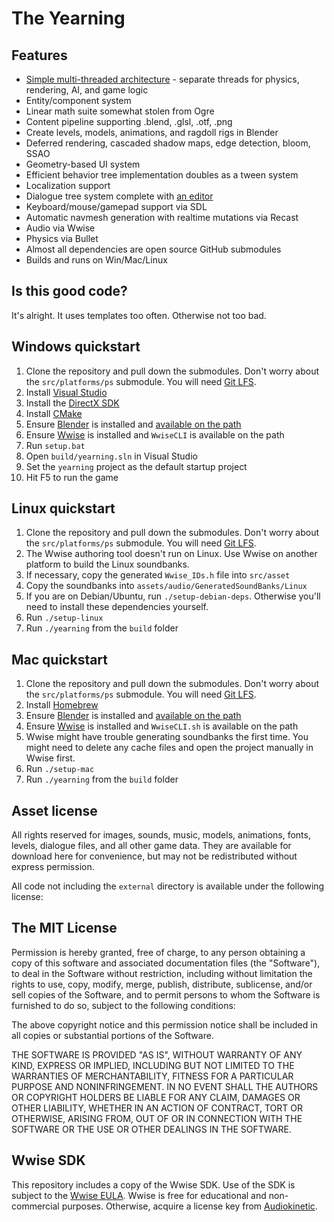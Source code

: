 The Yearning
===========

Features
--------

- [Simple multi-threaded architecture](http://etodd.io/2016/01/12/poor-mans-threading-architecture/) -
separate threads for physics, rendering, AI, and game logic
- Entity/component system
- Linear math suite somewhat stolen from Ogre
- Content pipeline supporting .blend, .glsl, .otf, .png
- Create levels, models, animations, and ragdoll rigs in Blender
- Deferred rendering, cascaded shadow maps, edge detection, bloom, SSAO
- Geometry-based UI system
- Efficient behavior tree implementation doubles as a tween system
- Localization support
- Dialogue tree system complete with [an editor](https://github.com/etodd/dialogger/tree/yearning)
- Keyboard/mouse/gamepad support via SDL
- Automatic navmesh generation with realtime mutations via Recast
- Audio via Wwise
- Physics via Bullet
- Almost all dependencies are open source GitHub submodules
- Builds and runs on Win/Mac/Linux

Is this good code?
------------------

It's alright. It uses templates too often. Otherwise not too bad.

Windows quickstart
------------------

1. Clone the repository and pull down the submodules. Don't worry about the `src/platforms/ps` submodule. You will need [Git LFS](https://git-lfs.github.com/).
2. Install [Visual Studio](https://www.visualstudio.com/en-us/downloads/download-visual-studio-vs.aspx)
3. Install the [DirectX SDK](https://www.microsoft.com/en-us/download/confirmation.aspx?id=6812)
4. Install [CMake](http://www.cmake.org/download/)
5. Ensure [Blender](http://blender.org) is installed and
   [available on the path](http://www.computerhope.com/issues/ch000549.htm)
6. Ensure [Wwise](https://www.audiokinetic.com/) is installed and `WwiseCLI`
is available on the path
7. Run `setup.bat`
8. Open `build/yearning.sln` in Visual Studio
9. Set the `yearning` project as the default startup project
10. Hit F5 to run the game

Linux quickstart
----------------

1. Clone the repository and pull down the submodules. Don't worry about the `src/platforms/ps` submodule. You will need [Git LFS](https://git-lfs.github.com/).
2. The Wwise authoring tool doesn't run on Linux. Use Wwise on another platform
to build the Linux soundbanks.
3. If necessary, copy the generated `Wwise_IDs.h` file into `src/asset`
4. Copy the soundbanks into `assets/audio/GeneratedSoundBanks/Linux`
5. If you are on Debian/Ubuntu, run `./setup-debian-deps`. Otherwise you'll need to install these dependencies yourself.
6. Run `./setup-linux`
7. Run `./yearning` from the `build` folder

Mac quickstart
--------------

1. Clone the repository and pull down the submodules. Don't worry about the `src/platforms/ps` submodule. You will need [Git LFS](https://git-lfs.github.com/).
2. Install [Homebrew](http://brew.sh/)
3. Ensure [Blender](http://blender.org) is installed and
   [available on the path](http://www.computerhope.com/issues/ch000549.htm)
4. Ensure [Wwise](https://www.audiokinetic.com/) is installed and `WwiseCLI.sh`
is available on the path
5. Wwise might have trouble generating soundbanks the first time. You might
need to delete any cache files and open the project manually in Wwise first.
6. Run `./setup-mac`
7. Run `./yearning` from the `build` folder

Asset license
-------------

All rights reserved for images, sounds, music, models, animations, fonts,
levels, dialogue files, and all other game data. They are available for
download here for convenience, but may not be redistributed without express
permission.

All code not including the `external` directory is available under the
following license:

The MIT License
---------------

Permission is hereby granted, free of charge, to any person obtaining a copy
of this software and associated documentation files (the "Software"), to deal
in the Software without restriction, including without limitation the rights
to use, copy, modify, merge, publish, distribute, sublicense, and/or sell
copies of the Software, and to permit persons to whom the Software is
furnished to do so, subject to the following conditions:

The above copyright notice and this permission notice shall be included in all
copies or substantial portions of the Software.

THE SOFTWARE IS PROVIDED "AS IS", WITHOUT WARRANTY OF ANY KIND, EXPRESS OR
IMPLIED, INCLUDING BUT NOT LIMITED TO THE WARRANTIES OF MERCHANTABILITY,
FITNESS FOR A PARTICULAR PURPOSE AND NONINFRINGEMENT. IN NO EVENT SHALL THE
AUTHORS OR COPYRIGHT HOLDERS BE LIABLE FOR ANY CLAIM, DAMAGES OR OTHER
LIABILITY, WHETHER IN AN ACTION OF CONTRACT, TORT OR OTHERWISE, ARISING FROM,
OUT OF OR IN CONNECTION WITH THE SOFTWARE OR THE USE OR OTHER DEALINGS IN THE
SOFTWARE.

Wwise SDK
---------

This repository includes a copy of the Wwise SDK. Use of the SDK is subject to
the [Wwise EULA](external/wwise/LICENSE.txt). Wwise is free for educational and
non-commercial purposes. Otherwise, acquire a license key from
[Audiokinetic](https://www.audiokinetic.com/).
